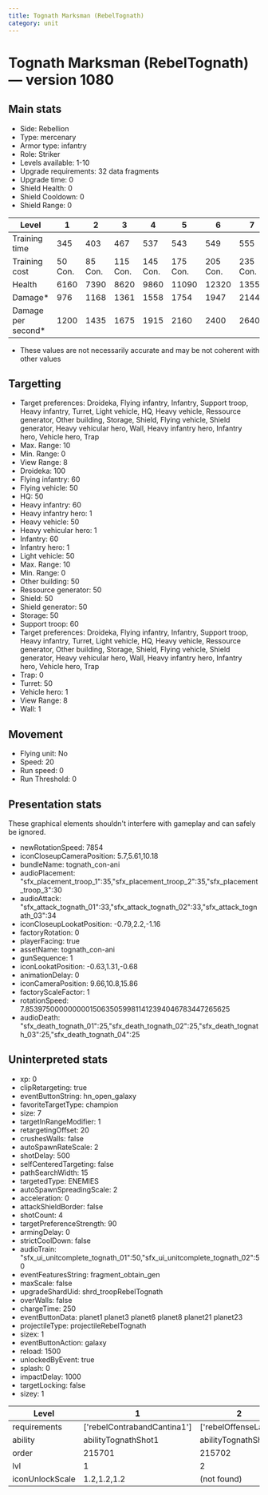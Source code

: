 ```yaml
---
title: Tognath Marksman (RebelTognath)
category: unit
---
```


# Tognath Marksman (RebelTognath) — version 1080

## Main stats

  * Side: Rebellion
  * Type: mercenary
  * Armor type: infantry
  * Role: Striker
  * Levels available: 1-10
  * Upgrade requirements: 32 data fragments
  * Upgrade time: 0
  * Shield Health: 0
  * Shield Cooldown: 0
  * Shield Range: 0

|Level             |1      |2      |3       |4       |5       |6       |7       |8       |9       |10      |
|------------------|-------|-------|--------|--------|--------|--------|--------|--------|--------|--------|
|Training time     |345    |403    |467     |537     |543     |549     |555     |561     |567     |573     |
|Training cost     |50 Con.|85 Con.|115 Con.|145 Con.|175 Con.|205 Con.|235 Con.|265 Con.|295 Con.|325 Con.|
|Health            |6160   |7390   |8620    |9860    |11090   |12320   |13550   |14780   |16020   |18480   |
|Damage*           |976    |1168   |1361    |1558    |1754    |1947    |2144    |2336    |2529    |2918    |
|Damage per second*|1200   |1435   |1675    |1915    |2160    |2400    |2640    |2875    |3115    |3590    |

* These values are not necessarily accurate and may be not coherent with other values

## Targetting

  * Target preferences: Droideka, Flying infantry, Infantry, Support troop, Heavy infantry, Turret, Light vehicle, HQ, Heavy vehicle, Ressource generator, Other building, Storage, Shield, Flying vehicle, Shield generator, Heavy vehicular hero, Wall, Heavy infantry hero, Infantry hero, Vehicle hero, Trap
  * Max. Range: 10
  * Min. Range: 0
  * View Range: 8
  * Droideka: 100
  * Flying infantry: 60
  * Flying vehicle: 50
  * HQ: 50
  * Heavy infantry: 60
  * Heavy infantry hero: 1
  * Heavy vehicle: 50
  * Heavy vehicular hero: 1
  * Infantry: 60
  * Infantry hero: 1
  * Light vehicle: 50
  * Max. Range: 10
  * Min. Range: 0
  * Other building: 50
  * Ressource generator: 50
  * Shield: 50
  * Shield generator: 50
  * Storage: 50
  * Support troop: 60
  * Target preferences: Droideka, Flying infantry, Infantry, Support troop, Heavy infantry, Turret, Light vehicle, HQ, Heavy vehicle, Ressource generator, Other building, Storage, Shield, Flying vehicle, Shield generator, Heavy vehicular hero, Wall, Heavy infantry hero, Infantry hero, Vehicle hero, Trap
  * Trap: 0
  * Turret: 50
  * Vehicle hero: 1
  * View Range: 8
  * Wall: 1

## Movement

  * Flying unit: No
  * Speed: 20
  * Run speed: 0
  * Run Threshold: 0

## Presentation stats

These graphical elements shouldn't interfere with gameplay and can safely be ignored.

  * newRotationSpeed: 7854
  * iconCloseupCameraPosition: 5.7,5.61,10.18
  * bundleName: tognath_con-ani
  * audioPlacement: "sfx_placement_troop_1":35,"sfx_placement_troop_2":35,"sfx_placement_troop_3":30
  * audioAttack: "sfx_attack_tognath_01":33,"sfx_attack_tognath_02":33,"sfx_attack_tognath_03":34
  * iconCloseupLookatPosition: -0.79,2.2,-1.16
  * factoryRotation: 0
  * playerFacing: true
  * assetName: tognath_con-ani
  * gunSequence: 1
  * iconLookatPosition: -0.63,1.31,-0.68
  * animationDelay: 0
  * iconCameraPosition: 9.66,10.8,15.86
  * factoryScaleFactor: 1
  * rotationSpeed: 7.8539750000000001506350599811412394046783447265625
  * audioDeath: "sfx_death_tognath_01":25,"sfx_death_tognath_02":25,"sfx_death_tognath_03":25,"sfx_death_tognath_04":25

## Uninterpreted stats

  * xp: 0
  * clipRetargeting: true
  * eventButtonString: hn_open_galaxy
  * favoriteTargetType: champion
  * size: 7
  * targetInRangeModifier: 1
  * retargetingOffset: 20
  * crushesWalls: false
  * autoSpawnRateScale: 2
  * shotDelay: 500
  * selfCenteredTargeting: false
  * pathSearchWidth: 15
  * targetedType: ENEMIES
  * autoSpawnSpreadingScale: 2
  * acceleration: 0
  * attackShieldBorder: false
  * shotCount: 4
  * targetPreferenceStrength: 90
  * armingDelay: 0
  * strictCoolDown: false
  * audioTrain: "sfx_ui_unitcomplete_tognath_01":50,"sfx_ui_unitcomplete_tognath_02":50
  * eventFeaturesString: fragment_obtain_gen
  * maxScale: false
  * upgradeShardUid: shrd_troopRebelTognath
  * overWalls: false
  * chargeTime: 250
  * eventButtonData: planet1 planet3 planet6 planet8 planet21 planet23
  * projectileType: projectileRebelTognath
  * sizex: 1
  * eventButtonAction: galaxy
  * reload: 1500
  * unlockedByEvent: true
  * splash: 0
  * impactDelay: 1000
  * targetLocking: false
  * sizey: 1

|Level          |1                          |2                   |3                   |4                   |5                   |6                   |7                   |8                   |9                   |10                   |
|---------------|---------------------------|--------------------|--------------------|--------------------|--------------------|--------------------|--------------------|--------------------|--------------------|---------------------|
|requirements   |['rebelContrabandCantina1']|['rebelOffenseLab2']|['rebelOffenseLab3']|['rebelOffenseLab4']|['rebelOffenseLab5']|['rebelOffenseLab6']|['rebelOffenseLab7']|['rebelOffenseLab8']|['rebelOffenseLab9']|['rebelOffenseLab10']|
|ability        |abilityTognathShot1        |abilityTognathShot2 |abilityTognathShot3 |abilityTognathShot4 |abilityTognathShot5 |abilityTognathShot6 |abilityTognathShot7 |abilityTognathShot8 |abilityTognathShot9 |abilityTognathShot10 |
|order          |215701                     |215702              |215703              |215704              |215705              |215706              |215707              |215708              |215709              |215710               |
|lvl            |1                          |2                   |3                   |4                   |5                   |6                   |7                   |8                   |9                   |10                   |
|iconUnlockScale|1.2,1.2,1.2                |(not found)         |(not found)         |(not found)         |(not found)         |(not found)         |(not found)         |(not found)         |(not found)         |(not found)          |

